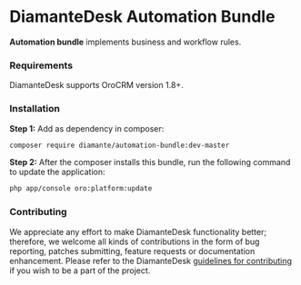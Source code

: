 # DiamanteDesk Automation Bundle #

**Automation bundle** implements business and workflow rules.

### Requirements ###

DiamanteDesk supports OroCRM version 1.8+.

### Installation ###

**Step 1:** Add as dependency in composer:

```bash
composer require diamante/automation-bundle:dev-master
```

**Step 2:** After the composer installs this bundle, run the following command to update the application:

```bash
php app/console oro:platform:update
```

### Contributing

We appreciate any effort to make DiamanteDesk functionality better; therefore, we welcome all kinds of contributions in the form of bug reporting, patches submitting, feature requests or documentation enhancement. Please refer to the DiamanteDesk [guidelines for contributing](http://docs.diamantedesk.com/en/latest/developer-guide/contributing.html) if you wish to be a part of the project.
